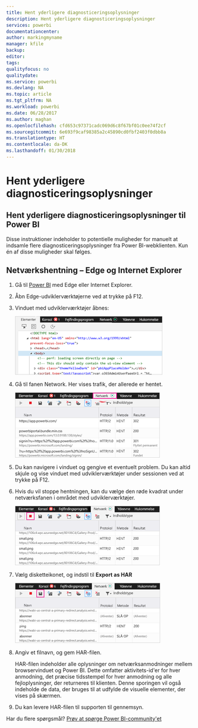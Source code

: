```yaml
---
title: Hent yderligere diagnosticeringsoplysninger
description: Hent yderligere diagnosticeringsoplysninger
services: powerbi
documentationcenter: 
author: markingmyname
manager: kfile
backup: 
editor: 
tags: 
qualityfocus: no
qualitydate: 
ms.service: powerbi
ms.devlang: NA
ms.topic: article
ms.tgt_pltfrm: NA
ms.workload: powerbi
ms.date: 06/28/2017
ms.author: maghan
ms.openlocfilehash: cfd653c97371cadc069d6c8f67bf01c0ee74f2cf
ms.sourcegitcommit: 6e693f9caf98385a2c45890cd0fbf2403f0dbb8a
ms.translationtype: HT
ms.contentlocale: da-DK
ms.lasthandoff: 01/30/2018
---
```

# <a name="capturing-additional-diagnostic-information"></a>Hent yderligere diagnosticeringsoplysninger
## <a name="capturing-additional-diagnostic-information-for-power-bi"></a>Hent yderligere diagnosticeringsoplysninger til Power BI
Disse instruktioner indeholder to potentielle muligheder for manuelt at indsamle flere diagnosticeringsoplysninger fra Power BI-webklienten.  Kun én af disse muligheder skal følges.

## <a name="network-capture---edge--internet-explorer"></a>Netværkshentning – Edge og Internet Explorer
1. Gå til [Power BI](https://app.powerbi.com) med Edge eller Internet Explorer.
2. Åbn Edge-udviklerværktøjerne ved at trykke på F12.
3. Vinduet med udviklerværktøjer åbnes: 
   
   ![](media/service-admin-capturing-additional-diagnostic-information-for-power-bi/edge-developer-tools.png)
4. Gå til fanen Network. Her vises trafik, der allerede er hentet. 
   
   ![](media/service-admin-capturing-additional-diagnostic-information-for-power-bi/edge-network-tab.png)
5. Du kan navigere i vinduet og gengive et eventuelt problem. Du kan altid skjule og vise vinduet med udviklerværktøjer under sessionen ved at trykke på F12.
6. Hvis du vil stoppe hentningen, kan du vælge den røde kvadrat under netværksfanen i området med udviklerværktøjer.
   
   ![](media/service-admin-capturing-additional-diagnostic-information-for-power-bi/edge-network-tab-stop.png)
7. Vælg disketteikonet, og indstil til **Export as HAR**
   
   ![](media/service-admin-capturing-additional-diagnostic-information-for-power-bi/edge-network-tab-save.png)
8. Angiv et filnavn, og gem HAR-filen.
   
    HAR-filen indeholder alle oplysninger om netværksanmodninger mellem browservinduet og Power BI.  Dette omfatter aktivitets-id'er for hver anmodning, det præcise tidsstempel for hver anmodning og alle fejloplysninger, der returneres til klienten.  Denne sporingen vil også indeholde de data, der bruges til at udfylde de visuelle elementer, der vises på skærmen.
9. Du kan levere HAR-filen til supporten til gennemsyn.

Har du flere spørgsmål? [Prøv at spørge Power BI-community'et](http://community.powerbi.com/)

